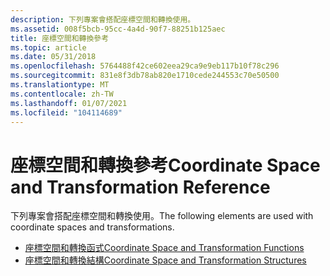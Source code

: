 ```yaml
---
description: 下列專案會搭配座標空間和轉換使用。
ms.assetid: 008f5bcb-95cc-4a4d-90f7-88251b125aec
title: 座標空間和轉換參考
ms.topic: article
ms.date: 05/31/2018
ms.openlocfilehash: 5764488f42ce602eea29ca9e9eb117b10f78c296
ms.sourcegitcommit: 831e8f3db78ab820e1710cede244553c70e50500
ms.translationtype: MT
ms.contentlocale: zh-TW
ms.lasthandoff: 01/07/2021
ms.locfileid: "104114689"
---
```

# <a name="coordinate-space-and-transformation-reference"></a><span data-ttu-id="662ec-103">座標空間和轉換參考</span><span class="sxs-lookup"><span data-stu-id="662ec-103">Coordinate Space and Transformation Reference</span></span>

<span data-ttu-id="662ec-104">下列專案會搭配座標空間和轉換使用。</span><span class="sxs-lookup"><span data-stu-id="662ec-104">The following elements are used with coordinate spaces and transformations.</span></span>

-   [<span data-ttu-id="662ec-105">座標空間和轉換函式</span><span class="sxs-lookup"><span data-stu-id="662ec-105">Coordinate Space and Transformation Functions</span></span>](coordinate-space-and-transformation-functions.md)
-   [<span data-ttu-id="662ec-106">座標空間和轉換結構</span><span class="sxs-lookup"><span data-stu-id="662ec-106">Coordinate Space and Transformation Structures</span></span>](coordinate-space-and-transformation-structures.md)

 

 



